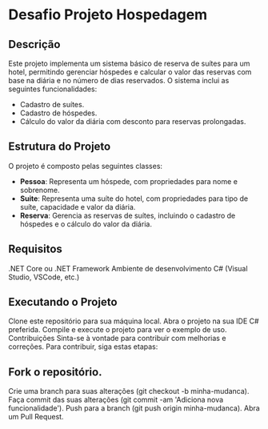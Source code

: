 # Desafio Projeto Hospedagem

## Descrição

Este projeto implementa um sistema básico de reserva de suítes para um hotel, permitindo gerenciar hóspedes e calcular o valor das reservas com base na diária e no número de dias reservados. O sistema inclui as seguintes funcionalidades:

- Cadastro de suítes.
- Cadastro de hóspedes.
- Cálculo do valor da diária com desconto para reservas prolongadas.

## Estrutura do Projeto

O projeto é composto pelas seguintes classes:

- **Pessoa**: Representa um hóspede, com propriedades para nome e sobrenome.
- **Suite**: Representa uma suíte do hotel, com propriedades para tipo de suíte, capacidade e valor da diária.
- **Reserva**: Gerencia as reservas de suítes, incluindo o cadastro de hóspedes e o cálculo do valor da diária.


## Requisitos
.NET Core ou .NET Framework
Ambiente de desenvolvimento C# (Visual Studio, VSCode, etc.)

## Executando o Projeto
Clone este repositório para sua máquina local.
Abra o projeto na sua IDE C# preferida.
Compile e execute o projeto para ver o exemplo de uso.
Contribuições
Sinta-se à vontade para contribuir com melhorias e correções. Para contribuir, siga estas etapas:

## Fork o repositório.
Crie uma branch para suas alterações (git checkout -b minha-mudanca).
Faça commit das suas alterações (git commit -am 'Adiciona nova funcionalidade').
Push para a branch (git push origin minha-mudanca).
Abra um Pull Request.